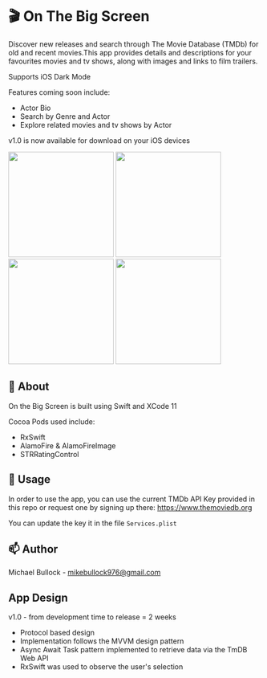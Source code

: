 # 
# 🎬 On The Big Screen

Discover new releases and search through The Movie Database (TMDb) for old and recent movies.This app provides details and descriptions for your favourites movies and tv shows, along with images and links to film trailers.

Supports iOS Dark Mode

Features coming soon include:
- Actor Bio
- Search by Genre and Actor
- Explore related movies and tv shows by Actor

v1.0 is now available for download on your iOS devices


<p>
  <img src="https://user-images.githubusercontent.com/63581689/81798327-d0495d00-9507-11ea-9cd0-e3fc1c0f86fe.png" width="210">
  
  <img src="https://user-images.githubusercontent.com/63581689/81798363-dd664c00-9507-11ea-89cd-f780b264124b.png" width="210">

  <img src="https://user-images.githubusercontent.com/63581689/81798412-ece59500-9507-11ea-824a-a22a856f7b71.png" width="210">

  <img src="https://user-images.githubusercontent.com/63581689/81798450-f7079380-9507-11ea-9961-9daa0f6b30c8.png" width="210">
</p>

## 🔎 About

On the Big Screen is built using Swift and XCode 11

Cocoa Pods used include:

- RxSwift
- AlamoFire & AlamoFireImage
- STRRatingControl

## 🔧 Usage

In order to use the app, you can use the current TMDb API Key provided in this repo or request one by signing up there:
https://www.themoviedb.org

You can update the key it in the file `Services.plist`

## 📫 Author

Michael Bullock - <mikebullock976@gmail.com>


## App Design

v1.0 - from development time to release = 2 weeks

- Protocol based design 
- Implementation follows the MVVM design pattern
- Async Await Task pattern implemented to retrieve data via the TmDB Web API
- RxSwift was used to observe the user's selection
